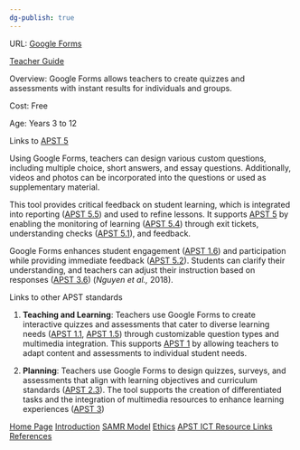 ```yaml
---
dg-publish: true
---
```

URL: [Google Forms](https://docs.google.com/forms/u/0/) 

[Teacher Guide](https://edu.google.com/intl/ALL_au/for-educators/product-guides/forms/?modal_active=none) 

Overview: Google Forms allows teachers to create quizzes and assessments with instant results for individuals and groups.

Cost: Free

Age: Years 3 to 12

Links to [APST 5](APST%205.md)

Using Google Forms, teachers can design various custom questions, including multiple choice, short answers, and essay questions. Additionally, videos and photos can be incorporated into the questions or used as supplementary material.

This tool provides critical feedback on student learning, which is integrated into reporting ([APST 5.5](APST%205.md#^abf7d0)) and used to refine lessons. It supports [APST 5](APST%205.md) by enabling the monitoring of learning ([APST 5.4](APST%205.md#^53c72e)) through exit tickets, understanding checks ([APST 5.1](APST%205.md#^5caf79)), and feedback.

Google Forms enhances student engagement ([APST 1.6](APST%201.md#^1de1ba)) and participation while providing immediate feedback ([APST 5.2](APST%205.md#^aa5cb5)). Students can clarify their understanding, and teachers can adjust their instruction based on responses  ([APST 3.6](APST%203.md#^b7ebf8)) (*Nguyen et al.,* 2018).

Links to other APST standards

1. **Teaching and Learning**: Teachers use Google Forms to create interactive quizzes and assessments that cater to diverse learning needs ([APST 1.1](APST%201.md#^1f356e), [APST 1.5](APST%201.md#^9d835b)) through customizable question types and multimedia integration. This supports [APST 1](APST%201.md) by allowing teachers to adapt content and assessments to individual student needs.

2. **Planning**: Teachers use Google Forms to design quizzes, surveys, and assessments that align with learning objectives and curriculum standards ([APST 2.3](APST%202.md#^6c4ae0)). The tool supports the creation of differentiated tasks and the integration of multimedia resources to enhance learning experiences ([APST 3](APST%203.md))

[Home Page](Home%20Page.md)
[Introduction](01%20Introduction.md)
[SAMR Model](02%20SAMR%20Model.md)
[Ethics](03%20Ethics.md)
[APST ICT Resource Links](04%20APST%20ICT%20Resource%20Links.md)
[References](05%20References.md)
